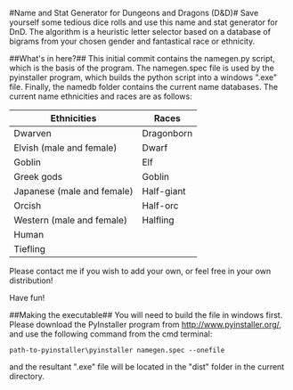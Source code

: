 #Name and Stat Generator for Dungeons and Dragons (D&D)#
Save yourself some tedious dice rolls and use this name and stat generator for DnD. The algorithm is a heuristic letter selector based on a database of bigrams from your chosen gender and fantastical race or ethnicity. 

##What's in here?##
This initial commit contains the namegen.py script, which is the basis of the program. The namegen.spec file is used by the pyinstaller program, which builds the python script into a windows ".exe" file. Finally, the namedb folder contains the current name databases. The current name ethnicities and races are as follows:

Ethnicities  | Races
------------- | -------------
Dwarven  | Dragonborn
Elvish (male and female)  | Dwarf
Goblin | Elf
Greek gods | Goblin
Japanese (male and female) | Half-giant
Orcish | Half-orc
Western (male and female) | Halfling
 | Human
 | Tiefling

Please contact me if you wish to add your own, or feel free in your own distribution! 

Have fun!

##Making the executable##
You will need to build the file in windows first. Please download the PyInstaller program from http://www.pyinstaller.org/, and use the following command from the cmd terminal:

`path-to-pyinstaller\pyinstaller namegen.spec --onefile`

and the resultant ".exe" file will be located in the "dist" folder in the current directory.
